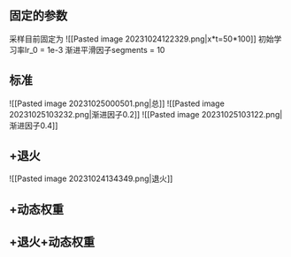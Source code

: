 ## 固定的参数
采样目前固定为
![[Pasted image 20231024122329.png|x\*t=50\*100]]
初始学习率lr_0 = 1e-3
渐进平滑因子segments = 10
## 标准
![[Pasted image 20231025000501.png|总]]
![[Pasted image 20231025103232.png|渐进因子0.2]]
![[Pasted image 20231025103122.png|渐进因子0.4]]
## +退火
![[Pasted image 20231024134349.png|退火]]
## +动态权重
## +退火+动态权重